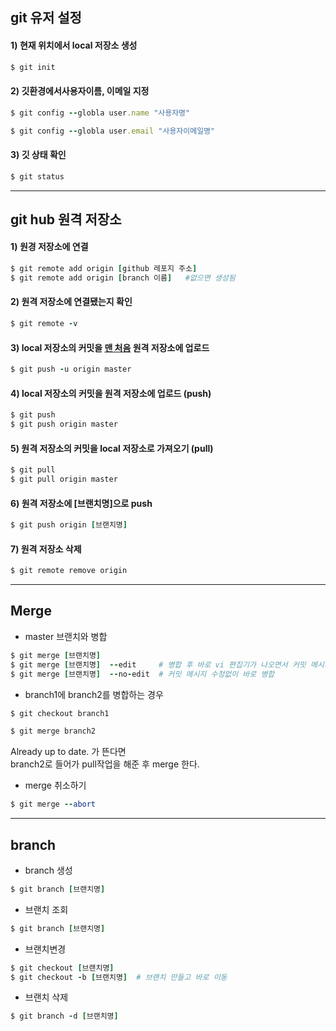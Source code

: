 ## git 유저 설정    
#### 1) 현재 위치에서 local 저장소 생성     


```ruby
$ git init
```


#### 2) 깃환경에서사용자이름, 이메일 지정     


```ruby
$ git config --globla user.name "사용자명"

$ git config --globla user.email "사용자이메일명"
```


#### 3) 깃 상태 확인      


```ruby
$ git status
```

      
- - -
      
## git hub 원격 저장소  
#### 1) 원경 저장소에 연결    


```ruby
$ git remote add origin [github 레포지 주소]
$ git remote add origin [branch 이름]   #없으면 생성됨
```

   
#### 2) 원격 저장소에 연결됐는지 확인    


```ruby
$ git remote -v
````

   
   
#### 3) local 저장소의 커밋을 <u>맨 처음</u> 원격 저장소에 업로드    

```ruby
$ git push -u origin master
````


#### 4) local 저장소의 커밋을 원격 저장소에 업로드 (push)    

```ruby
$ git push
$ git push origin master
````

#### 5) 원격 저장소의 커밋을 local 저장소로 가져오기 (pull)    

```ruby
$ git pull
$ git pull origin master
````

#### 6) 원격 저장소에 [브랜치명]으로 push    

```ruby
$ git push origin [브랜치명]
````

#### 7) 원격 저장소 삭제       

```ruby
$ git remote remove origin
```
    
- - -
       
## Merge   
- master 브랜치와 병합    

```ruby
$ git merge [브랜치명]
$ git merge [브랜치명]  --edit     # 병합 후 바로 vi 편집기가 나오면서 커밋 메시지 수정 가능
$ git merge [브랜치명]  --no-edit  # 커밋 메시지 수정없이 바로 병합
```

- branch1에 branch2를 병합하는 경우    

```ruby
$ git checkout branch1

$ git merge branch2
```

Already up to date. 가 뜬다면    
branch2로 들어가 pull작업을 해준 후 merge 한다.    

- merge 취소하기   

```ruby
$ git merge --abort
```
   
- - -
    
## branch    
- branch 생성  

```ruby
$ git branch [브랜치명]
```

- 브랜치 조회    

```ruby
$ git branch [브랜치명]
```

- 브랜치변경  

```ruby
$ git checkout [브랜치명]
$ git checkout -b [브랜치명]  # 브랜치 만들고 바로 이동
```

- 브랜치 삭제    

```ruby
$ git branch -d [브랜치명]
```
   
